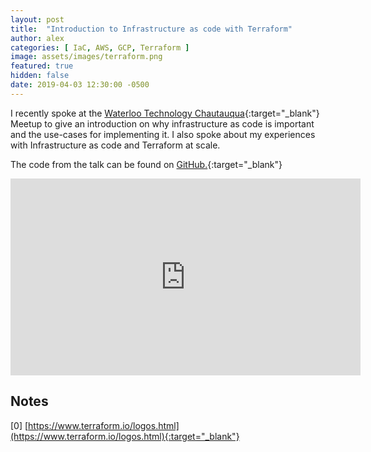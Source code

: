 ```yaml
---
layout: post
title:  "Introduction to Infrastructure as code with Terraform"
author: alex
categories: [ IaC, AWS, GCP, Terraform ]
image: assets/images/terraform.png
featured: true
hidden: false
date: 2019-04-03 12:30:00 -0500
---
```


I recently spoke at the [Waterloo Technology Chautauqua](https://www.meetup.com/Waterloo-Technology-Chautauqua/){:target="_blank"} Meetup to give an introduction on why infrastructure as code is important and the use-cases for implementing it. I also spoke about my experiences with Infrastructure as code and Terraform at scale.

The code from the talk can be found on [GitHub.](https://github.com/scalarsoftware/terraform-talk){:target="_blank"}

<center><iframe width="560" height="315" src="https://www.youtube.com/embed/SRahGZnuOms" frameborder="0" allow="accelerometer; autoplay; encrypted-media; gyroscope; picture-in-picture" allowfullscreen></iframe></center>

## Notes

[0] [https://www.terraform.io/logos.html](https://www.terraform.io/logos.html){:target="_blank"}
